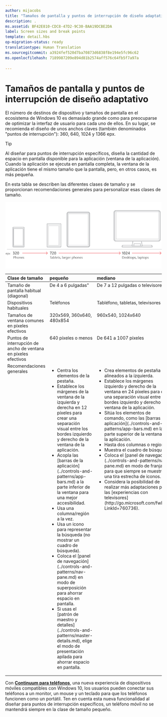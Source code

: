 ```yaml
---
author: mijacobs
title: "Tamaños de pantalla y puntos de interrupción de diseño adaptativo"
description: .
ms.assetid: BF42E810-CDC8-47D2-9C30-BAA19DCBE2DA
label: Screen sizes and break points
template: detail.hbs
op-migration-status: ready
translationtype: Human Translation
ms.sourcegitcommit: a3924fef520d7ba70873d6838f8e194e5fc96c62
ms.openlocfilehash: 7189987209e894d81b2574aff576c64fb5f7a97a

---
```


#  <a name="screen-sizes-and-break-points-for-responsive-design"></a>Tamaños de pantalla y puntos de interrupción de diseño adaptativo

<link rel="stylesheet" href="https://az835927.vo.msecnd.net/sites/uwp/Resources/css/custom.css">

El número de destinos de dispositivo y tamaños de pantalla en el ecosistema de Windows 10 es demasiado grande como para preocuparse de optimizar la interfaz de usuario para cada uno de ellos. En su lugar, se recomienda el diseño de unos anchos claves (también denominados "puntos de interrupción"): 360, 640, 1024 y 1366 epx.

> [!TIP]
> Al diseñar para puntos de interrupción específicos, diseña la cantidad de espacio en pantalla disponible para la aplicación (ventana de la aplicación). Cuando la aplicación se ejecuta en pantalla completa, la ventana de la aplicación tiene el mismo tamaño que la pantalla, pero, en otros casos, es más pequeña.
 

En esta tabla se describen las diferentes clases de tamaño y se proporcionan recomendaciones generales para personalizar esas clases de tamaño.

![Puntos de interrupción con diseño adaptativo](images/rsp-design/rspd-breakpoints.png)

<table>
<colgroup>
<col width="25%" />
<col width="25%" />
<col width="25%" />
<col width="25%" />
</colgroup>
<thead>
<tr class="header">
<th align="left">Clase de tamaño</th>
<th align="left">pequeño</th>
<th align="left">mediano</th>
<th align="left">grande</th>
</tr>
</thead>
<tbody>
<tr class="odd">
<td style="vertical-align:top;">Tamaño de pantalla habitual (diagonal)</td>
<td style="vertical-align:top;">De 4 a 6 pulgadas&quot;</td>
<td style="vertical-align:top;">De 7 a 12 pulgadas o televisores</td>
<td style="vertical-align:top;">13 pulgadas o más</td>
</tr>
<tr class="even">
<td style="vertical-align:top;">Dispositivos habituales</td>
<td style="vertical-align:top;">Teléfonos</td>
<td style="vertical-align:top;">Tabléfono, tabletas, televisores</td>
<td style="vertical-align:top;">PC, portátiles, Surface Hub</td>
</tr>
<tr class="odd">
<td style="vertical-align:top;">Tamaños de ventana comunes en píxeles efectivos</td>
<td style="vertical-align:top;">320x569, 360x640, 480x854</td>
<td style="vertical-align:top;">960x540, 1024x640</td>
<td style="vertical-align:top;">1366x768, 1920x1080</td>
</tr>
<tr class="even">
<td style="vertical-align:top;">Puntos de interrupción de ancho de ventana en píxeles efectivos</td>
<td style="vertical-align:top;">640 píxeles o menos</td>
<td style="vertical-align:top;">De 641 a 1007 píxeles</td>
<td style="vertical-align:top;">1008 píxeles o más</td>
</tr>
<tr class="odd">
<td style="vertical-align:top;">Recomendaciones generales</td>
<td style="vertical-align:top;"><ul>
<li>Centra los elementos de la pestaña.</li>
<li>Establece los márgenes de la ventana de la izquierda y derecha en 12 píxeles para crear una separación visual entre los bordes izquierdo y derecho de la ventana de la aplicación.</li>
<li>Acopla las [barras de la aplicación](../controls-and-patterns/app-bars.md) a la parte inferior de la ventana para una mejor accesibilidad.</li>
<li>Usa una columna/región a la vez.</li>
<li>Usa un icono para representar la búsqueda (no mostrar un cuadro de búsqueda).</li>
<li>Coloca el [panel de navegación](../controls-and-patterns/nav-pane.md) en modo de superposición para ahorrar espacio en pantalla.</li>
<li>Si usas el [patrón de maestro y detalles](../controls-and-patterns/master-details.md), elige el modo de presentación apilada para ahorrar espacio en pantalla.</li>
</ul></td>
<td style="vertical-align:top;"><ul>
<li>Crea elementos de pestaña alineados a la izquierda.</li>
<li>Establece los márgenes izquierdo y derecho de la ventana en 24 píxeles para crear una separación visual entre los bordes izquierdo y derecho de la ventana de la aplicación.</li>
<li>Sitúa los elementos de comando, como las [barras de la aplicación](../controls-and-patterns/app-bars.md) en la parte superior de la ventana de la aplicación.</li>
<li>Hasta dos columnas o regiones.</li>
<li>Muestra el cuadro de búsqueda.</li>
<li>Coloca el [panel de navegación](../controls-and-patterns/nav-pane.md) en modo de franja para que siempre se muestre en una tira estrecha de iconos.</li>
<li>Considera la posibilidad de realizar más adaptaciones para las [experiencias con televisores](http://go.microsoft.com/fwlink/?LinkId=760736).</li>
</ul></td>
<td style="vertical-align:top;"><ul>
<li>Crea elementos de pestaña alineados a la izquierda.</li>
<li>Establece los márgenes izquierdo y derecho de la ventana en 24 píxeles para crear una separación visual entre los bordes izquierdo y derecho de la ventana de la aplicación.</li>
<li>Sitúa los elementos de comando, como las [barras de la aplicación](../controls-and-patterns/app-bars.md) en la parte superior de la ventana de la aplicación.</li>
<li>Hasta tres columnas o regiones.</li>
<li>Muestra el cuadro de búsqueda.</li>
<li>Coloca el [panel de navegación](../controls-and-patterns/nav-pane.md) en modo acoplado para que siempre se muestre.</li>
</ul></td>
</tr>
</tbody>
</table>

Con [**Continuum para teléfonos**](http://go.microsoft.com/fwlink/p/?LinkID=699431), una nueva experiencia de dispositivos móviles compatibles con Windows 10, los usuarios pueden conectar sus teléfonos a un monitor, un mouse y un teclado para que los teléfonos funcionen como un portátil. Ten en cuenta esta nueva funcionalidad al diseñar para puntos de interrupción específicos, un teléfono móvil no se mantendrá siempre en la clase de tamaño pequeño.
 



<!--HONumber=Dec16_HO2-->



